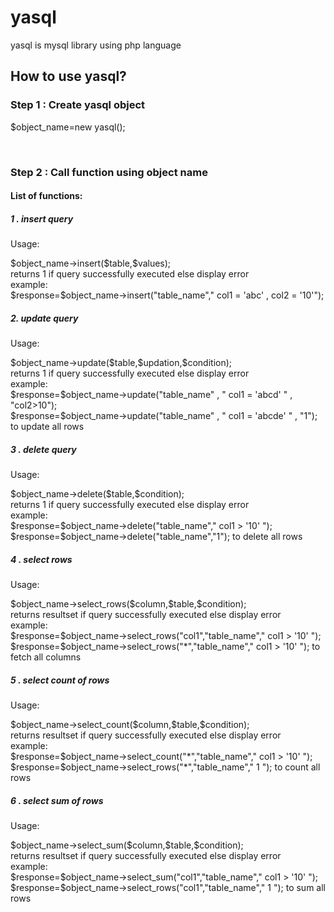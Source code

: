 <h1>yasql</h1>
<p>yasql is mysql library using php language</p>
<h2>How to use yasql?</h2>
<h3>Step 1 : Create yasql object</h3>
<p> $object_name=new yasql();</p>
<br/>
<h3>Step 2 : Call function using object name</h3>
<h4>List of functions:</h4>

<h5> 1 . insert query</h5>
<p>Usage: </p>
$object_name->insert($table,$values);<br>
returns 1 if query successfully executed else display error<br>
example:<br>
$response=$object_name->insert("table_name"," col1 = 'abc' , col2 = '10'");

<h5>2. update query</h5>
<p>Usage:</p>
$object_name->update($table,$updation,$condition);<br>
returns 1 if query successfully executed else display error<br>
example:<br>
$response=$object_name->update("table_name" , " col1 = 'abcd' " , "col2>10");<br>
$response=$object_name->update("table_name" , " col1 = 'abcde' " , "1");        to update all rows

<h5> 3 . delete query</h5>
<p>Usage: </p>
$object_name->delete($table,$condition);<br>
returns 1 if query successfully executed else display error<br>
example:<br>
$response=$object_name->delete("table_name"," col1 > '10' ");<br>
$response=$object_name->delete("table_name","1"); to delete  all rows

<h5> 4 . select rows</h5>
<p>Usage: </p>
$object_name->select_rows($column,$table,$condition);<br>
returns resultset if query successfully executed else display error<br>
example:<br>
$response=$object_name->select_rows("col1","table_name"," col1 > '10' ");<br>
$response=$object_name->select_rows("*","table_name","  col1 > '10' "); to fetch  all columns

<h5> 5 . select count of rows</h5>
<p>Usage: </p>
$object_name->select_count($column,$table,$condition);<br>
returns resultset if query successfully executed else display error<br>
example:<br>
$response=$object_name->select_count("*","table_name"," col1 > '10' ");<br>
$response=$object_name->select_rows("*","table_name"," 1 "); to count  all rows

<h5> 6 . select sum of rows</h5>
<p>Usage: </p>
$object_name->select_sum($column,$table,$condition);<br>
returns resultset if query successfully executed else display error<br>
example:<br>
$response=$object_name->select_sum("col1","table_name"," col1 > '10' ");<br>
$response=$object_name->select_rows("col1","table_name"," 1 "); to sum  all rows
